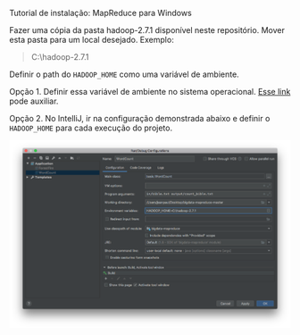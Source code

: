 Tutorial de instalação: MapReduce para Windows

Fazer uma cópia da pasta hadoop-2.7.1 disponível neste repositório.
Mover esta pasta para um local desejado.
Exemplo:
> C:\\hadoop-2.7.1


Definir o path do `HADOOP_HOME` como uma variável de ambiente.

Opção 1. Definir essa variável de ambiente no sistema operacional. [Esse link](https://www.youtube.com/watch?v=uGiMRWuwGng) pode auxiliar.

Opção 2. No IntelliJ, ir na configuração demonstrada abaixo e definir o `HADOOP_HOME` para cada execução do projeto.

![](intellij.png)
